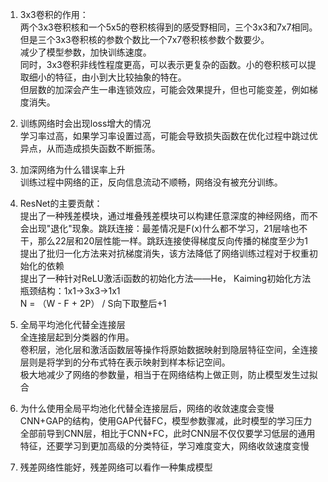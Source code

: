 1. 3x3卷积的作用：  
两个3x3卷积核和一个5x5的卷积核得到的感受野相同，三个3x3和7x7相同。  
但是三个3x3卷积核的参数个数比一个7x7卷积核参数个数要少。  
减少了模型参数，加快训练速度。  
同时，3x3卷积非线性程度更高，可以表示更复杂的函数。小的卷积核可以提取细小的特征，由小到大比较抽象的特在。  
但层数的加深会产生一串连锁效应，可能会效果提升，但也可能变差，例如梯度消失。

2. 训练网络时会出现loss增大的情况  
学习率过高，如果学习率设置过高，可能会导致损失函数在优化过程中跳过优异点，从而造成损失函数不断振荡。

3. 加深网络为什么错误率上升  
训练过程中网络的正，反向信息流动不顺畅，网络没有被充分训练。  

4. ResNet的主要贡献：  
提出了一种残差模块，通过堆叠残差模块可以构建任意深度的神经网络，而不会出现"退化"现象。跳跃连接：最差情况是F(x)什么都不学习，21层啥也不干，那么22层和20层性能一样。跳跃连接使得梯度反向传播的梯度至少为1  
提出了批归一化方法来对抗梯度消失，该方法降低了网络训练过程对于权重初始化的依赖  
提出了一种针对ReLU激活i函数的初始化方法——He， Kaiming初始化方法  
瓶颈结构：1x1->3x3->1x1  
N = （W - F + 2P） / S向下取整后+1

5. 全局平均池化代替全连接层  
全连接层起到分类器的作用。  
卷积层，池化层和激活函数层等操作将原始数据映射到隐层特征空间，全连接层则是将学到的分布式特在表示映射到样本标记空间。  
极大地减少了网络的参数量，相当于在网络结构上做正则，防止模型发生过拟合

6. 为什么使用全局平均池化代替全连接层后，网络的收敛速度会变慢  
CNN+GAP的结构，使用GAP代替FC，模型参数骤减，此时模型的学习压力全部前导到CNN层，相比于CNN+FC，此时CNN层不仅仅要学习低层的通用特征，还要学习到更加高级的分类特征，学习难度变大，网络收敛速度变慢

7. 残差网络性能好，残差网络可以看作一种集成模型